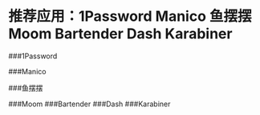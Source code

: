 # 推荐应用：1Password Manico 鱼摆摆 Moom Bartender Dash Karabiner

###1Password 


###Manico 

###鱼摆摆 

###Moom 
###Bartender 
###Dash 
###Karabiner